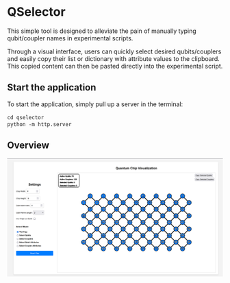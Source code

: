# QSelector

This simple tool is designed to alleviate the pain of manually typing qubit/coupler names in experimental scripts.

Through a visual interface, users can quickly select desired qubits/couplers and easily copy their list or dictionary with attribute values to the clipboard. This copied content can then be pasted directly into the experimental script.

## Start the application

To start the application, simply pull up a server in the terminal:

```shell
cd qselector
python -m http.server
```

## Overview

![tool overview](overview.png)